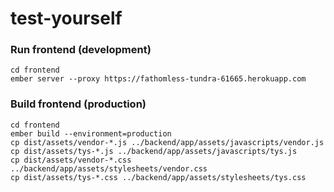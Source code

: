# test-yourself

### Run frontend (development)

```
cd frontend
ember server --proxy https://fathomless-tundra-61665.herokuapp.com
```

### Build frontend (production)

```
cd frontend
ember build --environment=production
cp dist/assets/vendor-*.js ../backend/app/assets/javascripts/vendor.js
cp dist/assets/tys-*.js ../backend/app/assets/javascripts/tys.js
cp dist/assets/vendor-*.css ../backend/app/assets/stylesheets/vendor.css
cp dist/assets/tys-*.css ../backend/app/assets/stylesheets/tys.css
```

